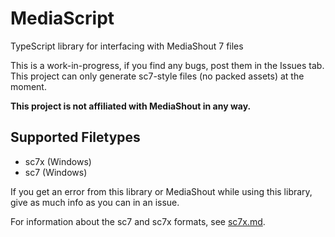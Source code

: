 # MediaScript

TypeScript library for interfacing with MediaShout 7 files

This is a work-in-progress, if you find any bugs, post them in the Issues tab. This project can only generate sc7-style files (no packed assets) at the moment.

**This project is not affiliated with MediaShout in any way.**

## Supported Filetypes

* sc7x (Windows)
* sc7 (Windows)

If you get an error from this library or MediaShout while using this library, give as much info as you can in an issue.

For information about the sc7 and sc7x formats, see [sc7x.md](sc7x.md).
